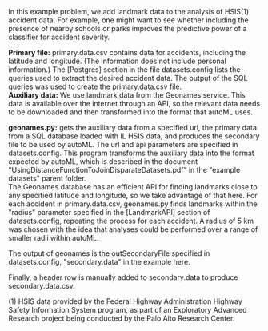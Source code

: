 In this example problem, we add landmark data to the analysis of HSIS(1) accident data.  For example, one might want to see whether including the presence of nearby schools or parks improves the predictive power of a classifier for accident severity.

<b>Primary file:</b>  primary.data.csv contains data for accidents, including the latitude and longitude.  (The information does not include personal information.)  The [Postgres] section in the file datasets.config lists the queries used to extract the desired accident data.  The output of the SQL queries was used to create the primary.data.csv file. <br>
<b>Auxiliary data:</b>  We use landmark data from the Geonames service.  This data is available over the internet through an API, so the relevant data needs to be downloaded and then transformed into the format that autoML uses.

<b>geonames.py:</b> gets the auxiliary data from a specified url, the primary data from a SQL database loaded with IL HSIS data, and produces the secondary file to be used by autoML.  The url and api parameters are specified in datasets.config.  This program transforms the auxiliary data into the format expected by autoML, which is described in the document "UsingDistanceFunctionToJoinDisparateDatasets.pdf" in the "example datasets" parent folder. 
<br> The Geonames database has an efficient API for finding landmarks close to any specified latitude and longitude, so we take advantage of that here.  For each accident in primary.data.csv, geonames.py finds landmarks within the "radius" parameter specified in the [LandmarkAPI] section of datasets.config, repeating the process for each accident.  A radius of 5 km was chosen with the idea that analyses could be performed over a range of smaller radii within autoML.

The output of geonames is the outSecondaryFile specified in datasets.config, "secondary.data" in the example here.

Finally, a header row is manually added to secondary.data to produce secondary.data.csv.

(1)  HSIS data provided by the Federal Highway Administration Highway Safety Information System program, as part of an Exploratory Advanced Research project being conducted by the Palo Alto Research Center.
